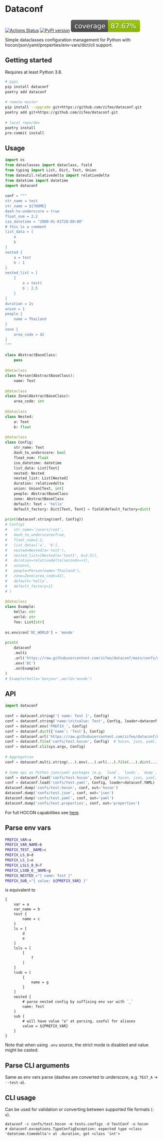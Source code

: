 # Dataconf

[![Actions Status](https://github.com/zifeo/dataconf/workflows/CI/badge.svg)](https://github.com/zifeo/dataconf/actions)
[![PyPI version](https://badge.fury.io/py/dataconf.svg)](https://badge.fury.io/py/dataconf)
[![Coverage Status](./reports/coverage/coverage-badge.svg?dummy=8484744)](./reports/coverage/index.html)

Simple dataclasses configuration management for Python with
hocon/json/yaml/properties/env-vars/dict/cli support.

## Getting started

Requires at least Python 3.8.

```bash
# pypi
pip install dataconf
poetry add dataconf

# remote master
pip install --upgrade git+https://github.com/zifeo/dataconf.git
poetry add git+https://github.com/zifeo/dataconf.git

# local repo/dev
poetry install
pre-commit install
```

## Usage

```python
import os
from dataclasses import dataclass, field
from typing import List, Dict, Text, Union
from dateutil.relativedelta import relativedelta
from datetime import datetime
import dataconf

conf = """
str_name = test
str_name = ${?HOME}
dash-to-underscore = true
float_num = 2.2
iso_datetime = "2000-01-01T20:00:00"
# this is a comment
list_data = [
    a
    b
]
nested {
    a = test
    b : 1
}
nested_list = [
    {
        a = test1
        b : 2.5
    }
]
duration = 2s
union = 1
people {
    name = Thailand
}
zone {
    area_code = 42
}
"""

class AbstractBaseClass:
    pass
    
@dataclass
class Person(AbstractBaseClass):
    name: Text
        
@dataclass
class Zone(AbstractBaseClass):
    area_code: int

@dataclass
class Nested:
    a: Text
    b: float

@dataclass
class Config:
    str_name: Text
    dash_to_underscore: bool
    float_num: float
    iso_datetime: datetime
    list_data: List[Text]
    nested: Nested
    nested_list: List[Nested]
    duration: relativedelta
    union: Union[Text, int]
    people: AbstractBaseClass
    zone: AbstractBaseClass
    default: Text = 'hello'
    default_factory: Dict[Text, Text] = field(default_factory=dict)

print(dataconf.string(conf, Config))
# Config(
#   str_name='/users/root',
#   dash_to_underscore=True,
#   float_num=2.2,
#   list_data=['a', 'b'],
#   nested=Nested(a='test'),
#   nested_list=[Nested(a='test1', b=2.5)],
#   duration=relativedelta(seconds=+2), 
#   union=1, 
#   people=Person(name='Thailand'), 
#   zone=Zone(area_code=42),
#   default='hello', 
#   default_factory={}
# )

@dataclass
class Example:
    hello: str
    world: str
    foo: List[str]

os.environ['DC_WORLD'] = 'monde'

print(
    dataconf
    .multi
    .url('https://raw.githubusercontent.com/zifeo/dataconf/main/confs/simple.hocon')
    .env('DC')
    .on(Example)
)
# Example(hello='bonjour',world='monde')
```

## API

```python
import dataconf

conf = dataconf.string('{ name: Test }', Config)
conf = dataconf.string('name:\n\tvalue: Test', Config, loader=dataconf.YAML)  # dataconf.HOCON by default
conf = dataconf.env('PREFIX_', Config)
conf = dataconf.dict({'name': 'Test'}, Config)
conf = dataconf.url('https://raw.githubusercontent.com/zifeo/dataconf/master/confs/test.hocon', Config)  # hocon, json, yaml, properties
conf = dataconf.file('confs/test.hocon', Config)  # hocon, json, yaml, properties
conf = dataconf.cli(sys.argv, Config)

# Aggregation
conf = dataconf.multi.string(...).env(...).url(...).file(...).dict(...).cli(...).on(Config)

# Same api as Python json/yaml packages (e.g. `load`, `loads`, `dump`, `dumps`)
conf = dataconf.load('confs/test.hocon', Config)  # hocon, json, yaml, properties
conf = dataconf.load('confs/test.yaml', Config, loader=dataconf.YAML)  # dataconf.HOCON by default
dataconf.dump('confs/test.hocon', conf, out='hocon')
dataconf.dump('confs/test.json', conf, out='json')
dataconf.dump('confs/test.yaml', conf, out='yaml')
dataconf.dump('confs/test.properties', conf, out='properties')
```

For full HOCON capabilities see
[here](https://github.com/chimpler/pyhocon/#example-of-hocon-file).

## Parse env vars

```bash
PREFIX_VAR=a
PREFIX_VAR_NAME=b
PREFIX_TEST__NAME=c
PREFIX_LS_0=d
PREFIX_LS_1=e
PREFIX_LSLS_0_0=f
PREFIX_LSOB_0__NAME=g
PREFIX_NESTED_="{ name: Test }"
PREFIX_SUB_="{ value: ${PREFIX_VAR} }"
```

is equivalent to

```
{
    var = a
    var_name = b
    test {
        name = c
    }
    ls = [
        d
        e
    ]
    lsls = [
        [
            f
        ]
    ]
    lsob = [
        {
            name = g
        }
    ]
    nested {
        # parse nested config by suffixing env var with `_`
        name: Test
    }
    sub {
        # will have value "a" at parsing, useful for aliases
        value = ${PREFIX_VAR}
    }
}
```

Note that when using `.env` source, the strict mode is disabled and value might
be casted.

## Parse CLI arguments

Same as env vars parse (dashes are converted to underscore, e.g. `TEST_A` →
`--test-a`).

## CLI usage

Can be used for validation or converting between supported file formats (`-o`).

```shell
dataconf -c confs/test.hocon -m tests.configs -d TestConf -o hocon
# dataconf.exceptions.TypeConfigException: expected type <class 'datetime.timedelta'> at .duration, got <class 'int'>
```
